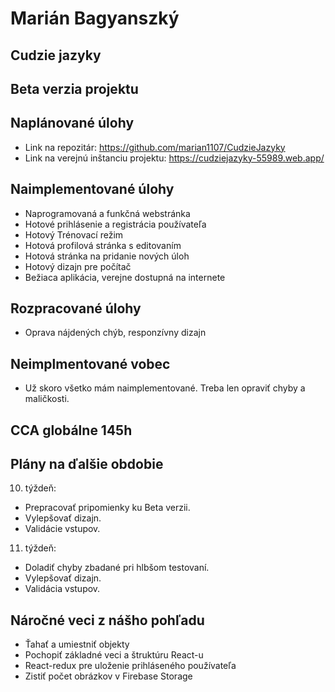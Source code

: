 # Marián Bagyanszký # 

## Cudzie jazyky ##

## Beta verzia projektu ##

## Naplánované úlohy ##

* Link na repozitár: https://github.com/marian1107/CudzieJazyky
* Link na verejnú inštanciu projektu: https://cudziejazyky-55989.web.app/

## Naimplementované úlohy ##

* Naprogramovaná a funkčná webstránka
* Hotové prihlásenie a registrácia používateľa
* Hotový Trénovací režim
* Hotová profilová stránka s editovaním
* Hotová stránka na pridanie nových úloh
* Hotový dizajn pre počítač
* Bežiaca aplikácia, verejne dostupná na internete

## Rozpracované úlohy ##

* Oprava nájdených chýb, responzívny dizajn

## Neimplmentované vobec ##

* Už skoro všetko mám naimplementované. Treba len opraviť chyby a maličkosti.

## CCA globálne  145h ##

## Plány na ďalšie obdobie ##
10. týždeň:
* Prepracovať pripomienky ku Beta verzii. 
* Vylepšovať dizajn.
* Validácie vstupov.
11. týždeň:
* Doladiť chyby zbadané pri hlbšom testovaní. 
* Vylepšovať dizajn.
* Validácia vstupov.

## Náročné veci z nášho pohľadu ##

* Ťahať a umiestniť objekty
* Pochopiť základné veci a štruktúru React-u
* React-redux pre uloženie prihláseného používateľa
* Zistiť počet obrázkov v Firebase Storage




